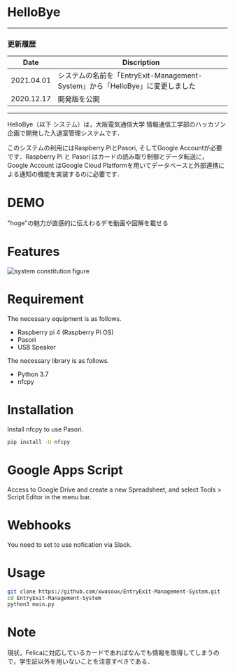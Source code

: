 # HelloBye
----
### 更新履歴
Date|Discription
--|--
2021.04.01|システムの名前を「EntryExit-Management-System」から「HelloBye」に変更しました
2020.12.17|開発版を公開

----

HelloBye（以下 システム）は，大阪電気通信大学 情報通信工学部のハッカソン企画で開発した入退室管理システムです．

このシステムの利用にはRaspberry PiとPasori, そしてGoogle Accountが必要です．Raspberry Pi と Pasori はカードの読み取り制御とデータ転送に，Google Account はGoogle Cloud Platformを用いてデータベースと外部連携による通知の機能を実装するのに必要です．
 
# DEMO
 
"hoge"の魅力が直感的に伝えわるデモ動画や図解を載せる
 
# Features
![system constitution figure](https://github.com/xwasoux/image/blob/master/EEMS/systemConstitutionFigure.png)

 
# Requirement

The necessary equipment is as follows.
+ Raspberry pi 4 (Raspberry Pi OS)
+ Pasori
+ USB Speaker


The necessary library is as follows.
* Python 3.7 
* nfcpy

 
# Installation
 
Install nfcpy to use Pasori.
 
```bash
pip install -U nfcpy
```

# Google Apps Script
Access to Google Drive and create a new Spreadsheet, and select Tools > Script Editor in the menu bar.

# Webhooks
You need to set to use nofication via Slack.
 
# Usage
 
```bash
git clone https://github.com/xwasoux/EntryExit-Management-System.git
cd EntryExit-Management-System
python3 main.py
```
 
# Note
 
現状，Felicaに対応しているカードであればなんでも情報を取得してしまうので，学生証以外を用いないことを注意すべきである．
